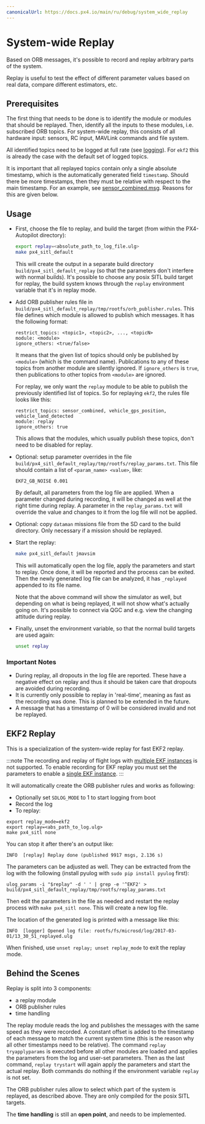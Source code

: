 ```yaml
---
canonicalUrl: https://docs.px4.io/main/ru/debug/system_wide_replay
---
```


# System-wide Replay

Based on ORB messages, it's possible to record and replay arbitrary parts of the system.

Replay is useful to test the effect of different parameter values based on real data, compare different estimators, etc.

## Prerequisites

The first thing that needs to be done is to identify the module or modules that should be replayed. Then, identify all the inputs to these modules, i.e. subscribed ORB topics. For system-wide replay, this consists of all hardware input: sensors, RC input, MAVLink commands and file system.

All identified topics need to be logged at full rate (see [logging](../dev_log/logging.md)). For `ekf2` this is already the case with the default set of logged topics.

It is important that all replayed topics contain only a single absolute timestamp, which is the automatically generated field `timestamp`. Should there be more timestamps, then they must be relative with respect to the main timestamp. For an example, see [sensor_combined.msg](https://github.com/PX4/PX4-Autopilot/blob/master/msg/sensor_combined.msg). Reasons for this are given below.


## Usage

- First, choose the file to replay, and build the target (from within the PX4-Autopilot directory):

  ```sh
  export replay=<absolute_path_to_log_file.ulg>
  make px4_sitl_default
  ```
  This will create the output in a separate build directory `build/px4_sitl_default_replay` (so that the parameters don't interfere with normal builds). It's possible to choose any posix SITL build target for replay, the build system knows through the `replay` environment variable that it's in replay mode.
- Add ORB publisher rules file in `build/px4_sitl_default_replay/tmp/rootfs/orb_publisher.rules`. This file defines which module is allowed to publish which messages. It has the following format:
  ```
  restrict_topics: <topic1>, <topic2>, ..., <topicN>
  module: <module>
  ignore_others: <true/false>
  ```
  It means that the given list of topics should only be published by `<module>` (which is the command name). Publications to any of these topics from another module are silently ignored. If `ignore_others` is `true`, then publications to other topics from `<module>` are ignored.

  For replay, we only want the `replay` module to be able to publish the previously identified list of topics. So for replaying `ekf2`, the rules file looks like this:

  ```
  restrict_topics: sensor_combined, vehicle_gps_position, vehicle_land_detected
  module: replay
  ignore_others: true
  ```

  This allows that the modules, which usually publish these topics, don't need to be disabled for replay.

- Optional: setup parameter overrides in the file `build/px4_sitl_default_replay/tmp/rootfs/replay_params.txt`. This file should contain a list of `<param_name> <value>`, like:

  ```
  EKF2_GB_NOISE 0.001
  ```

  By default, all parameters from the log file are applied. When a parameter changed during recording, it will be changed as well at the right time during replay. A parameter in the `replay_params.txt` will override the value and changes to it from the log file will not be applied.
- Optional: copy `dataman` missions file from the SD card to the build directory. Only necessary if a mission should be replayed.
- Start the replay:

  ```sh
  make px4_sitl_default jmavsim
  ```

  This will automatically open the log file, apply the parameters and start to replay. Once done, it will be reported and the process can be exited. Then the newly generated log file can be analyzed, it has `_replayed` appended to its file name.

  Note that the above command will show the simulator as well, but depending on what is being replayed, it will not show what's actually going on. It's possible to connect via QGC and e.g. view the changing attitude during replay.

- Finally, unset the environment variable, so that the normal build targets are used again:

  ```sh
  unset replay
  ```

### Important Notes

- During replay, all dropouts in the log file are reported. These have a negative effect on replay and thus it should be taken care that dropouts are avoided during recording.
- It is currently only possible to replay in 'real-time', meaning as fast as the recording was done. This is planned to be extended in the future.
- A message that has a timestamp of 0 will be considered invalid and not be replayed.

## EKF2 Replay

This is a specialization of the system-wide replay for fast EKF2 replay.

:::note
The recording and replay of flight logs with [multiple EKF instances](../advanced_config/tuning_the_ecl_ekf.md#running-multiple-ekf-instances) is not supported. To enable recording for EKF replay you must set the parameters to enable a [single EKF instance](../advanced_config/tuning_the_ecl_ekf.md#running-a-single-ekf-instance).
:::

It will automatically create the ORB publisher rules and works as following:

* Optionally set `SDLOG_MODE` to 1 to start logging from boot
* Record the log
* To replay:

```
export replay_mode=ekf2
export replay=<abs_path_to_log.ulg>
make px4_sitl none
```

You can stop it after there's an output like:

```
INFO  [replay] Replay done (published 9917 msgs, 2.136 s)
```

The parameters can be adjusted as well. They can be extracted from the log with the following \(install pyulog with `sudo pip install pyulog` first\):

```
ulog_params -i "$replay" -d ' ' | grep -e '^EKF2' > build/px4_sitl_default_replay/tmp/rootfs/replay_params.txt
```

Then edit the parameters in the file as needed and restart the replay process with `make px4_sitl none`. This will create a new log file.

The location of the generated log is printed with a message like this:

```
INFO  [logger] Opened log file: rootfs/fs/microsd/log/2017-03-01/13_30_51_replayed.ulg
```

When finished, use `unset replay; unset replay_mode` to exit the replay mode.

## Behind the Scenes

Replay is split into 3 components:
- a replay module
- ORB publisher rules
- time handling

The replay module reads the log and publishes the messages with the same speed as they were recorded. A constant offset is added to the timestamp of each message to match the current system time (this is the reason why all other timestamps need to be relative). The command `replay tryapplyparams` is executed before all other modules are loaded and applies the parameters from the log and user-set parameters. Then as the last command, `replay trystart` will again apply the parameters and start the actual replay. Both commands do nothing if the environment variable `replay` is not set.

The ORB publisher rules allow to select which part of the system is replayed, as described above. They are only compiled for the posix SITL targets.

The **time handling** is still an **open point**, and needs to be implemented.
